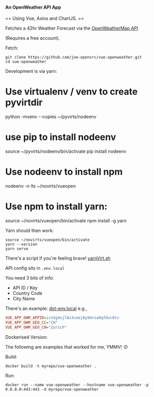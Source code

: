 #### An OpenWeather API App

== Using Vue, Axios and ChartJS. == 

Fetches a 42hr Weather Forecast via the [OpenWeatherMap API](https://openweathermap.org/api)

(Requires a free account).

Fetch:
```
git clone https://github.com/joe-opensrc/vue-openweather.git
cd vue-openweather
```

Development is via yarn:

# Use virtualenv / venv to create pyvirtdir
python -mvenv --copies ~/pyvirts/nodeenv

# use pip to install nodeenv 
source ~/pyvirts/nodeenv/bin/activate
pip install nodeenv 

# Use nodeenv to install npm
nodeenv -n lts ~/novirts/vueopen

# Use npm to install yarn:
source ~/novirts/vueopen/bin/activate
npm install -g yarn

Yarn should then work:

```
source ~/novirts/vueopen/bin/activate 
yarn --version
yarn serve
```

There's a script if you're feeling brave!
[yarnVirt.sh](yarnVirt.sh)

API config sits in `.env.local`

You need 3 bits of info: 

- API ID / Key
- Country Code 
- City Name 

There's an example: [dot-env.local](dot-env.local)
e.g.,

```ini
VUE_APP_OWM_APPID=icn5g4sjl8x3ceej8y9drsa0qfdvc0tv
VUE_APP_OWM_GEO_CC="CH"
VUE_APP_OWM_GEO_CN="Zurich"
```

Dockerised Version:

The following are examples that worked for me, YMMV! :D 

Build:

```docker
docker build -t myrepo/vue-openweather .
```

Run:

```docker
docker run --name vue-openweather --hostname vue-openweather -p 0.0.0.0:443:443 -d myrepo/vue-openweather
```
